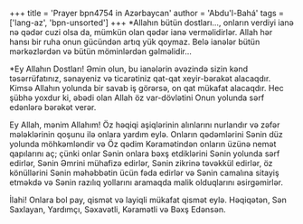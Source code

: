 +++
title = 'Prayer bpn4754 in Azərbaycan'
author = 'Abdu'l-Bahá'
tags = ['lang-az', 'bpn-unsorted']
+++
*Allahın bütün dostları..., onların verdiyi ianə nə qədər cuzi olsa da, mümkün olan qədər ianə verməlidirlər. Allah hər hansı bir ruha onun gücündən artıq yük qoymaz. Belə ianələr bütün mərkəzlərdən və bütün möminlərdən gəlməlidir...

*Ey Allahın Dostları! Əmin olun, bu ianələrin əvəzində sizin kənd təsərrüfatınız, sənayeniz və ticarətiniz qat-qat xeyir-bərakət alacaqdır. Kimsə Allahın yolunda bir savab iş görərsə, on qat mükafat alacaqdır. Hec şübhə yoxdur ki, əbədi olan Allah öz var-dövlətini Onun yolunda sərf edənlərə bərəkət verər.

Ey Allah, mənim Allahım! Öz həqiqi aşiqlərinin alınlarını nurlandır və zəfər mələklərinin qoşunu ilə onlara yardım eylə. Onların qədəmlərini Sənin düz yolunda möhkəmləndir və Öz qədim Kəramətindən onların üzünə nemət qapılarını aç; çünki onlar Sənin onlara bəxş etdiklərini Sənin yolunda sərf edirlər, Sənin Əmrini mühafizə edirlər, Sənin zikrinə təvəkkül edirlər, öz könüllərini Sənin məhəbbətin ücün fəda edirlər və Sənin camalına sitayiş etməkdə və Sənin razılıq yollarını aramaqda malik olduqlarını əsirgəmirlər.

İlahi! Onlara bol pay, qismət və layiqli mükafat qismət eylə. Həqiqətən, Sən Saxlayan, Yardımçı, Səxavətli, Kəramətli və Bəxş Edənsən.
